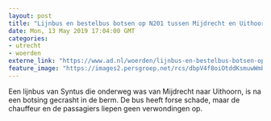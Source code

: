 ```yaml
---
layout: post
title: "Lijnbus en bestelbus botsen op N201 tussen Mijdrecht en Uithoorn"
date: Mon, 13 May 2019 17:04:00 GMT
categories: 
- utrecht 
- woerden 
externe_link: "https://www.ad.nl/woerden/lijnbus-en-bestelbus-botsen-op-n201-tussen-mijdrecht-en-uithoorn~ac856904/"
feature_image: "https://images2.persgroep.net/rcs/dbpV4f8oiOtddKsmuwWmbEIEkiE/diocontent/148263708/_fitwidth/400/?appId=21791a8992982cd8da851550a453bd7f&quality=0.7"
---
```


Een lijnbus van Syntus die onderweg was van Mijdrecht naar Uithoorn, is na een botsing gecrasht in de berm. De bus heeft forse schade, maar de chauffeur en de passagiers liepen geen verwondingen op.
